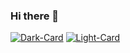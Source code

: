 ### Hi there 👋
<!-- [![Dark-Card](https://github-readme-stats.vercel.app/api?username=NotConspicuous&count_private=true&show_icons=true&theme=github_dark_dimmed#gh-dark-mode-only)](https://github.com/anuraghazra/github-readme-stats#gh-dark-mode-only)
[![Light-Card](https://github-readme-stats.vercel.app/api?username=NotConspicuous&count_private=true&show_icons=true&theme=default#gh-light-mode-only)](https://github.com/anuraghazra/github-readme-stats#gh-light-mode-only) -->

[![Dark-Card](https://github-readme-stats.vercel.app/api/top-langs/?username=NotConspicuous&layout=compact&theme=github_dark_dimmed#gh-dark-mode-only)](https://github.com/anuraghazra/github-readme-stats#gh-dark-mode-only)
[![Light-Card](https://github-readme-stats.vercel.app/api/top-langs/?username=NotConspicuous&layout=compact&theme=default#gh-light-mode-only)](https://github.com/anuraghazra/github-readme-stats#gh-light-mode-only)
<!-- [![Top Langs](https://github-readme-stats.vercel.app/api/top-langs/?username=NotConspicuous)](https://github.com/anuraghazra/github-readme-stats) -->
<!--
**NotConspicuous/NotConspicuous** is a ✨ _special_ ✨ repository because its `README.md` (this file) appears on your GitHub profile.

Here are some ideas to get you started:

- 🔭 I’m currently working on ...
- 🌱 I’m currently learning ...
- 👯 I’m looking to collaborate on ...
- 🤔 I’m looking for help with ...
- 💬 Ask me about ...
- 📫 How to reach me: ...
- 😄 Pronouns: ...
- ⚡ Fun fact: ...
-->
